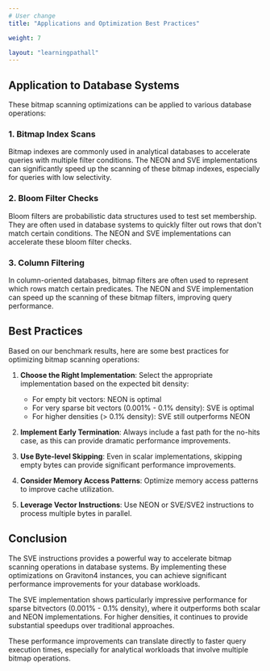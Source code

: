 ```yaml
---
# User change
title: "Applications and Optimization Best Practices"

weight: 7

layout: "learningpathall"
---
```

## Application to Database Systems

These bitmap scanning optimizations can be applied to various database operations:

### 1. Bitmap Index Scans

Bitmap indexes are commonly used in analytical databases to accelerate queries with multiple filter conditions. The NEON and SVE implementations can significantly speed up the scanning of these bitmap indexes, especially for queries with low selectivity.

### 2. Bloom Filter Checks

Bloom filters are probabilistic data structures used to test set membership. They are often used in database systems to quickly filter out rows that don't match certain conditions. The NEON and SVE implementations can accelerate these bloom filter checks.

### 3. Column Filtering

In column-oriented databases, bitmap filters are often used to represent which rows match certain predicates. The NEON and SVE implementation can speed up the scanning of these bitmap filters, improving query performance.

## Best Practices

Based on our benchmark results, here are some best practices for optimizing bitmap scanning operations:

1. **Choose the Right Implementation**: Select the appropriate implementation based on the expected bit density:
   - For empty bit vectors: NEON is optimal
   - For very sparse bit vectors (0.001% - 0.1% density): SVE is optimal
   - For higher densities (> 0.1% density): SVE still outperforms NEON

2. **Implement Early Termination**: Always include a fast path for the no-hits case, as this can provide dramatic performance improvements.

3. **Use Byte-level Skipping**: Even in scalar implementations, skipping empty bytes can provide significant performance improvements.

4. **Consider Memory Access Patterns**: Optimize memory access patterns to improve cache utilization.

5. **Leverage Vector Instructions**: Use NEON or SVE/SVE2 instructions to process multiple bytes in parallel.

## Conclusion

The SVE instructions provides a powerful way to accelerate bitmap scanning operations in database systems. By implementing these optimizations on Graviton4 instances, you can achieve significant performance improvements for your database workloads.

The SVE implementation shows particularly impressive performance for sparse bitvectors (0.001% - 0.1% density), where it outperforms both scalar and NEON implementations. For higher densities, it continues to provide substantial speedups over traditional approaches.

These performance improvements can translate directly to faster query execution times, especially for analytical workloads that involve multiple bitmap operations.